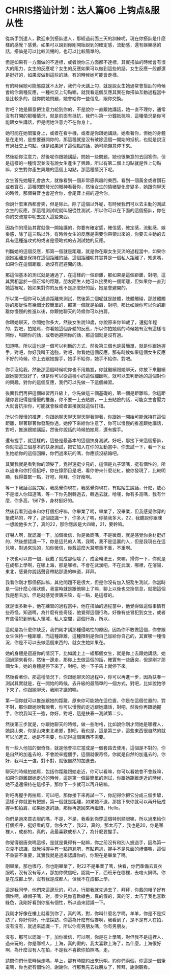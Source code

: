 # CHRIS搭讪计划：达人篇06 上钩点&服从性

從新手到達人，歡迎來到搭訕達人，那經過前面三天的訓練呢，現在你搭訕是什麼樣的感覺？感覺。如果可以說到你剛開始說到的確定感，流動感，還有娛樂感的話，搭訕是可以比較流暢的，也可以比較簡單的。

但是如果有一方面做的不達標，或者說你三方面都不達標，其實搭訕的時候會有很大的阻力，女生的反應呢？女生的反應如果可以做到這些的話，女生反應一般都還是挺好的，如果沒做到這些的話，有的時候她可能會走樣。

有的時候她可能態度就不太好，我們今天講上勾，就是說女生她通常會搭訕的時候會給你兩種反應，一種社交上勾點嘛，就我看這個反應其實在你搭訕互動過程當中是比較多的，就你問她問題，她會給你一些信息，跟你交換。

對吧？她是願意把注意力給到你的，不是說你一直跟她講話，她一直不理你，通常沒有打開的那種情況，就是前面有抵抗，我們叫第一分鐘抵抗嘛，這種情況是你可能跟女生講話，但是呢她注意力不在你身上。

她可能在她閨蜜身上，或者在看手機，或者是你跟她講話，她看著你，但她的身體是在走的，是想要避開你的，那這種就是沒有破除這個一開始的抵抗，也就是說沒有過社交上勾點，但是如果過了這個點的話，她可能願意停下來。

然後給你注意力，然後呢你跟她講話，問她一些問題，她也很樂意的去回答你，但是這樣的一種情況並沒有說女生產生了興趣，所以有第二個上勾點就是性上勾點嘛，女生對你產生興趣的這個上勾點，那這種情況下呢。

女生首先她瞳孔會放大，就像看到一個非常感興趣的東西，看到一個黃金或者鑽石或者寶石，這種閃閃發光的眼神看著你，然後女生的情緒變化會變多，她跟你聊天的時候，那個聲音也會迎合你，會尾音上揚的迎合你。

你說什麼東西都會笑，但是除此，除了這個以外呢，有時候我們可以去主動的測試女生的反應，那這種測試呢就叫服從性測試，所以你可以在下面的這個搭訕，你在你的交流當中呢去加入這些東西。

因為你的搭訕其實就像一開始講的，你要有確定感，確信感，確定感，流動感，娛樂感，除了這三點以外，有時候女生的反應是需要你帶領出來的，你要去主動的去具有這種進攻式的或者是侵略式的去測試她的反應。

判斷她的這個反應，那第一個就是距離，就是你在跟女生交流的過程當中，如果你跟她距離是保持在這個距離的話，這個距離呢其實算是一個私人距離了，知道嗎，如果你在這個距離，她沒有迴避開的話。

那這個基本的測試就是通過了，在這樣的一個距離，那如果是這個距離，對吧，這其實相當於一個正常的距離，朋友陌生人她可以接受的一個距離，但如果你一直到她這裡呢，她如果對你的反應不是那麼好的話，她是會避開的。

所以第一個你可以通過距離來測試，然後第二個呢就是肢體，肢體觸碰，那肢體觸碰的服從性有幾個比較簡單的，那第一個就是拍肩，對吧，那比如說你可以你的距離你慢慢的推進以後，你跟她聊天的時候你可以拍肩。

你跟她聊天，你問她你多大，然後女生說18歲，你說原來你18歲了，還挺年輕的，對吧，拍她肩，你看她這個身體的反應，所以你拍她肩的時候她有沒有這樣甩開你，甩開你的話，或者她避開你的話，那這個就是沒有過。

知道嗎，所以這也是一個可以判斷的方式，然後第三個也是最簡單，就是你跟她握手，對吧，你好我叫王逸強，對吧，你看她這個反應，那有時候如果這個女生反應不好的時候，你上去跟她握手，她手不給你，她手不給你，對吧。

你手沒給我，然後那這個時候呢你也不用尷尬，你就繼續跟她聊天，你放下來繼續跟她聊天就好了，但是你可以從這種小的這個細節呢，就可以去判斷她的這個對你的興趣，對你的這個反應，我們可以先做一下這個練習。

後面我們再把這個練習再升級上，你先做這三個基礎的，第一個是距離嘛，你這距離你要記得是慢慢的推進，你不要一上去貼臉，一上去貼臉的話，可能女生會壓力大就會抗拒你，可能就會躲或者直接就就這個打槍。

所以你慢慢的推進，你跟她聊天聊天聊天聊著聊著，你跟她一開始可能保持在這個距離，聊著聊著你發現你過，她停下來給你注意了，你可以慢慢的推進跟她講話，對吧，推進跟她講話，然後你說話的時候拍她肩，還有握手。

還有握手，就這樣的，這些是最基本的這個扶身測試，好吧，那接下來這個搭訕，你就把這三個基本的扶身測試，把它加入在你的互動當中，你去試一下，看一下女生她給你的這個回饋，你們過來玩的嗎，你應該沒結婚吧。

其實我就是看到你的頭髮了，覺得還挺少見的，這個是丸子頭嗎，挺有個性的，所以過來和你打個招呼，你在錄節目是吧，看你帶來什麼花紅，被你發現了，比較明顯，我得蓋緊一點，好吧，拜拜，你好瘦啊。

等一下我話沒說完呢，我感覺你現在，我感覺你現在，有點陌生說話，什麼，放心不是壞人你知道嗎，等一下你先別轉過去，轉過去就，哈嘍，你有多高嗎，我有什麼，你多高，1米7多，身材挺好的。

然後我看到過來和你打個招呼嘛，你畢業了嗎，畢業了，沒畢業，但我感覺你穿的挺成熟的，咋了，那個認識一下，你多大了嗎，你猜我多大，22，我聽說你跟陳一想說他多大了，真的22，那你應該是大四嘛，21，要幹嘛。

好嚇人啊，就認識一下，加個微信，你是微商嗎，不是微商，就是感覺你身材挺好的，然後想認識一下，你是這兒的人嗎，我嗎，我不是這裏的人，但是我現在在這兒嘛，對過來玩的，加你微信，你戴這麼大耳環重不重，不重啊。

下次也可以買一個，我戴了就成那個啥了，成金輪法王，來嘛，掃你一下，你就是在成都上學啊，在哪上海，那是哪裡，不會在武漢吧，不在武漢，哪裡，在瀋陽，東北，感覺你說話聲音帶點那邊的味道，拜拜。

我看你剛才那個搭訕嘛，其他問題不是很大，但是你沒有加入服務生測試，你當時是一個什麼心理狀態，我當時就是跟他聊上了嘛，聊上以後也交換信息，就把這個我是想去加，但是就感覺很唐突嘛，有一點，是這樣的。

就是很多新手，他在練習的過程當中，他在搭訕的過程當中，他覺得做這個事情有些奇怪，知道嗎，為什麼有些奇怪，他覺得這個行為，好像有些冒犯到女生，或者有些侵犯到他私人領域，私人空間，這個行為，所以。

這就是為什麼你缺乏，我們剛才講那種侵略性的原因，因為你不敢做這個，你會跟女生保持一種距離，而這種距離，這種限制是你自己加給你自己的，其實哪一種情況，你是不可以去做這個東西的，就女生她如果在。

她的身體是迴避你的情況下，比如說上上一組那個女生，就是你上去跟她講話，她回過頭來看你，然後一邊走，那你上去做這個的話，確實有一些唐突，但是剛才那個女生，她的身體是停下來了，對吧，她一下子馬上就停下來。

然後看著你，那這種情況下，你跟她聊天的過程中，你可以再進一步，因為扶春一測試其實就是，在一開始的時候，去升級的最簡單的一個方式，對吧，比如說她停下來了，你跟她聊天，我剛才講的嗎。

第一個你就可以推進跟她的距離，原來你可能她在這位置，你是在這個位置的，對不對，那你跟她說著說著，你可以慢慢的走近跟她講話，對吧，然後你再跟她握手，你說我叫王一強，你好，對吧，這是扶春一測試第二步。

然後第三步就是，你跟她聊天的時候，做一些附格，比如說你剛才問她是哪裡人，她說山東，你是山東東北老鄉，對吧，我也是，這是第三步，這些東西很自然的就可以加進去，她是不需要，你記得這個東西不需要。

有一些人他加的很奇怪，就是他會把它當成是一個套路去使用，這個是不對的，你是自然的加進去的，不會說來握個手，這個就很奇怪，你就是自然的加進去的，你好，我叫王一強，對不對，就很自然的加進去。

聊天的時候拍她肩，包括你距離跟她走近，你可以看嘛，你可以看她會不會躲嘛，如果你距離跟她走近的時候，這是第一個最簡單的測試，你跟她距離走近的時候，她不退還保持在這樣子，那你下一步就可以再升級嘛。

對吧再握手再拍肩，可以吧，那你接下來再試一下，你記得你把它分成三個步驟，這樣子你就更有把握，第一個就是距離，如果她不退，那接下來你就可以再升級成握手和拍肩，如果她退的話，那你再退回來再繼續，Hello。

你們是過來買衣服的嗎，不是，不是，我看到你穿這個特別顯眼嘛，所以過來給你打個招呼，挺好看的穿，你多大了，我22，真的，那太巧了，我也是20，你是哪裡人，成都的，真的，我最喜歡成都人了，為什麼要握手。

你覺得很唐突嗎這樣，是就是覺得有一點嘛，你之前沒有和別人握過手，因為第一次見不認識，就覺得握手有一點尷尬吧，有點尷尬，握手不是見面的禮儀嗎，這個不重要不重要，其實我就是過來認識你的，你現在是畢業了嗎。

剛畢業，那也很巧，你也剛畢業了，對22不是畢業了嗎，快看，你們準備去買衣服嗎，沒有沒有等人，那加你微信吧，認識一下，西班牙在哪裡，去啥火鍋嗎，你是在成都上學，沒有我是成都人，但我不在成都上學。

這是我同學，他們來這邊玩的，可以，行那我就先過去了，拜拜，你戴的帽子好有個性啊，綠帽子嗎，對，很少見你喜歡綠色，真的假的，真的呀，太巧了我也喜歡綠色，我剛好看到你挺有個性，所以過來認識一下。

我剛才好像在樓上就看到你了，真的嗎，對，你叫什麼名字嗎，羊羊，你是不是採訪了，你好你好，什麼採訪，你這為什麼有個麥啊，我看到了，是不是有人在拍，沒有沒有，就過來認識一下，所以你有男朋友嗎，你有男朋友。

沒有，那可以認識一下，加你微信，可以啊，你是在上學嗎，對但我不是這裡人，過來玩的，你是哪裡人，上海，真的假的，我太喜歡上海了，為什麼，上海很好啊，為什麼沒有人在拍，不是我不喜歡你拍照嗎，走。

請問你們什麼時候走嗎，早上，那有時間約出來玩唄，約你們兩個，你這是一個筆電嗎，你也挺有個性的，謝謝你，行那我先去找朋友了，拜拜，謝謝觀看。

